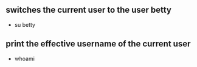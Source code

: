 ## switches the current user to the user betty
 - su betty
## print the effective username of the current user
 - whoami 

